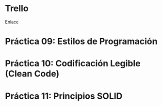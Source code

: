 # Trello

 [Enlace](https://trello.com/invite/b/q2yXLGNM/04a48536b6d5f02e8ac25edefeeedf0f/scooby-attendance)

# Práctica 09: Estilos de Programación


 
 
# Práctica 10: Codificación Legible (Clean Code)


# Práctica 11: Principios SOLID


